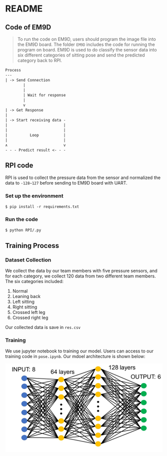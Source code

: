 # README

## Code of EM9D
> To run the code on EM9D, users should program the image file into the EM9D board.
The folder `EM9D` includes the code for running the program on board. EM9D is used to do classify the sensor data into six different categories of sitting pose and send the predicted category back to RPI.
```
Process
---
| -> Send Connection
        |
        |
        | Wait for response
        |
        v
| -> Get Response
|
| -> Start receiving data -
|                         |
|                         |
|          Loop           |
|                         |
∧                         v
- - - Predict result <- - -
```

## RPI code
RPI is used to collect the pressure data from the sensor and normalized the data to `-128~127` before sending to EM9D board with UART.

### Set up the environment
```
$ pip install -r requirements.txt
```

### Run the code
```
$ python RPI/.py
```

## Training Process

### Dataset Collection
We collect the data by our team members with five pressure sensors, and for each category, we collect 120 data from two different team members. The six categories included:
1. Normal
2. Leaning back
3. Left sitting
4. Right sitting
5. Crossed left leg
6. Crossed right leg

Our collected data is save in `res.csv`

### Training
We use jupyter notebook to training our model. Users can access to our training code in `pose.ipynb`. Our mdoel architecture is shown below:

<center>
  <img src="assets/model.jpg" alt="model"/>
</center>
